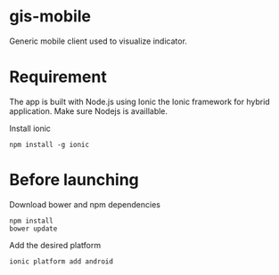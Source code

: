 # gis-mobile
Generic mobile client used to visualize indicator.

# Requirement
The app is built with Node.js using Ionic the Ionic framework for hybrid application. Make sure Nodejs is availlable.

Install ionic
```
npm install -g ionic
```

# Before launching

Download bower and npm dependencies
```
npm install
bower update
```

Add the desired platform
```
ionic platform add android
```
